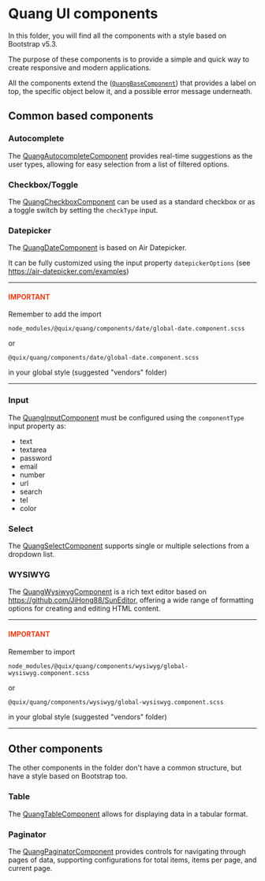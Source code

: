 # Quang UI components

In this folder, you will find all the components with a style based on Bootstrap v5.3.

The purpose of these components is to provide a simple and quick way to create responsive and modern applications.

All the components extend the ([`QuangBaseComponent`](shared/quang-base-component.directive.ts))
that provides a label on top, the specific object below it, and a possible error message underneath.

## Common based components

### Autocomplete

The [QuangAutocompleteComponent](autocomplete/autocomplete.component.ts) provides real-time
suggestions as the user types, allowing for easy selection from a list of filtered options.

### Checkbox/Toggle

The [QuangCheckboxComponent](checkbox/checkbox.component.ts) can be used as a standard checkbox or as a toggle switch by
setting the `checkType` input.

### Datepicker

The [QuangDateComponent](date/date.component.ts) is based on Air Datepicker.

It can be fully customized using the input property `datepickerOptions` (see https://air-datepicker.com/examples)

---

<h4 style="color:#f03c15">IMPORTANT</h4>

Remember to add the import

`node_modules/@quix/quang/components/date/global-date.component.scss`

or

`@quix/quang/components/date/global-date.component.scss`

in your global style (suggested "vendors" folder)

---

### Input

The [QuangInputComponent](input/input.component.ts) must be configured using the `componentType` input property as:

* text
* textarea
* password
* email
* number
* url
* search
* tel
* color

### Select

The [QuangSelectComponent](select/select.component.ts) supports single or multiple selections from a dropdown list.

### WYSIWYG

The [QuangWysiwygComponent](wysiwyg/wysiwyg.component.ts) is a rich text editor based
on https://github.com/JiHong88/SunEditor, offering a wide range of formatting options
for creating and editing HTML content.

---

<h4 style="color:#f03c15">IMPORTANT</h4>

Remember to import

`node_modules/@quix/quang/components/wysiwyg/global-wysiswyg.component.scss`

or

`@quix/quang/components/wysiwyg/global-wysiswyg.component.scss`

in your global style (suggested "vendors" folder)

---

## Other components

The other components in the folder don't have a common structure, but have a style based on Bootstrap too.

### Table

The [QuangTableComponent](table/table.component.ts) allows for displaying data in a tabular format.

### Paginator

The [QuangPaginatorComponent](paginator/paginator.component.ts) provides controls for navigating through pages of data,
supporting configurations
for total items, items per page, and current page.
